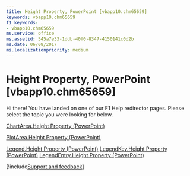```yaml
---
title: Height Property, PowerPoint [vbapp10.chm65659]
keywords: vbapp10.chm65659
f1_keywords:
- vbapp10.chm65659
ms.service: office
ms.assetid: 545a7e33-1ddb-40f0-8347-4150141c0d2b
ms.date: 06/08/2017
ms.localizationpriority: medium
---
```



# Height Property, PowerPoint [vbapp10.chm65659]

Hi there! You have landed on one of our F1 Help redirector pages. Please select the topic you were looking for below.

[ChartArea.Height Property (PowerPoint)](https://msdn.microsoft.com/library/01deb7e5-af03-df99-5a3b-15cfd5236f78%28Office.15%29.aspx)

[PlotArea.Height Property (PowerPoint)](https://msdn.microsoft.com/library/c6c34189-cab8-4fca-a039-332eb8a90128%28Office.15%29.aspx)

[Legend.Height Property (PowerPoint)](https://msdn.microsoft.com/library/53edaa56-87d5-d0c6-05cd-5f55b6394774%28Office.15%29.aspx)
[LegendKey.Height Property (PowerPoint)](https://msdn.microsoft.com/library/f12c9287-99a8-3d68-1c22-79c8e84b02e9%28Office.15%29.aspx)
[LegendEntry.Height Property (PowerPoint)](https://msdn.microsoft.com/library/eaf854c0-ee67-d6f7-df4c-eb8d67d489d0%28Office.15%29.aspx)

[!include[Support and feedback](~/includes/feedback-boilerplate.md)]